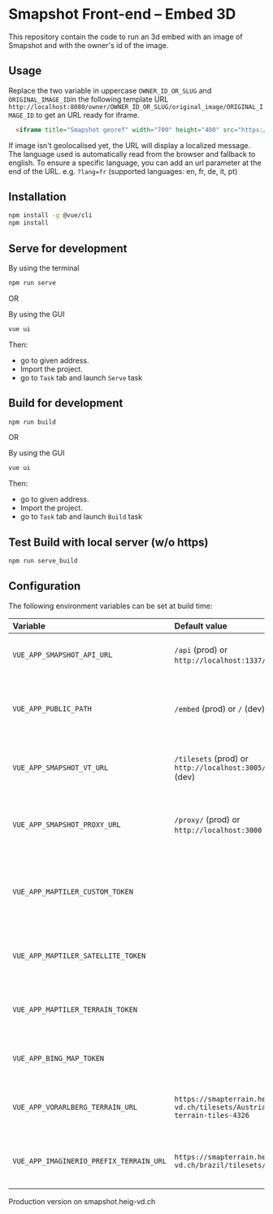 # Smapshot Front-end – Embed 3D

This repository contain the code to run an 3d embed with an image of Smapshot and with the owner's id of the image.

## Usage

Replace the two variable in uppercase `OWNER_ID_OR_SLUG` and `ORIGINAL_IMAGE_ID`in the following template URL `http://localhost:8080/owner/OWNER_ID_OR_SLUG/original_image/ORIGINAL_IMAGE_ID` to get an URL ready for iframe.

```html
  <iframe title="Smapshot georef" width="700" height="400" src="https://smapshot-beta.heig-vd.ch/embed/owner/imaginerio/original_image/014AM005013"></iframe>
```

If image isn't geolocalised yet, the URL will display a localized message. The language used is automatically read from the browser and fallback to english. To ensure a specific language, you can add an url parameter at the end of the URL. e.g. `?lang=fr` (supported languages: en, fr, de, it, pt)

## Installation

```bash
npm install -g @vue/cli
npm install
```

## Serve for development

By using the terminal

```bash
npm run serve
```

OR

By using the GUI

```bash
vue ui
```

Then:

- go to given address.
- Import the project.
- go to `Task` tab and launch `Serve` task

## Build for development

```bash
npm run build
```

OR

By using the GUI

```bash
vue ui
```

Then:

- go to given address.
- Import the project.
- go to `Task` tab and launch `Build` task

## Test Build with local server (w/o https)

```bash
npm run serve_build
```

## Configuration

The following environment variables can be set at build time:

Variable                                | Default value                                                         | Description
:---                                    | :---                                                                  | :---
`VUE_APP_SMAPSHOT_API_URL`              | `/api` (prod) or `http://localhost:1337/` (dev)                       | The base URL for all HTTP requests made to the API.
`VUE_APP_PUBLIC_PATH`                   | `/embed` (prod) or `/` (dev)                                          | The sub path where app is deployed (ex: /embed for smapshot.heig-vd.ch/embed).
`VUE_APP_SMAPSHOT_VT_URL`               | `/tilesets` (prod) or `http://localhost:3005/tilesets` (dev)          | The base URL for generated vector tiles points used on the 2D map.
`VUE_APP_SMAPSHOT_PROXY_URL`            | `/proxy/` (prod) or `http://localhost:3000` (dev)                     | Proxy URL to allow usage of tiles without header `Access-Control-Allow-Origin`
`VUE_APP_MAPTILER_CUSTOM_TOKEN`         |                                                                       | The access token used to access MapTiler custom tiles and geocoding services.
`VUE_APP_MAPTILER_SATELLITE_TOKEN`      |                                                                       | The access token used to access MapTiler satellite tiles.
`VUE_APP_MAPTILER_TERRAIN_TOKEN`        |                                                                       | The access token used to access MapTiler terrain tiles.
`VUE_APP_BING_MAP_TOKEN`                |                                                                       | The access token used to access Bing Map tiles.
`VUE_APP_VORARLBERG_TERRAIN_URL`        | `https://smapterrain.heig-vd.ch/tilesets/Austria-terrain-tiles-4326`  | The URL to access Terrain tilesets for Austria Vorarlberg.
`VUE_APP_IMAGINERIO_PREFIX_TERRAIN_URL` | `https://smapterrain.heig-vd.ch/brazil/tilesets/`                     | The URL prefix to access Terrain tilesets for Brazil ImagineRio.

Production version on smapshot.heig-vd.ch
